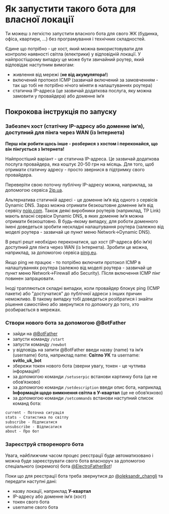 # Як запустити такого бота для власної локації

Ти можеш з легкістю запустити власного бота для свого ЖК (будинка, офіса, квартири, ...) без програмування і технічних складностей.

Єдине що потрібно - це хост, який можна використовувати для контролю наявності світла (електрики) у відповідній локації. У найпростішрому випадку це може бути звичайний роутер, який відповідає наступним вимогам:

- живлення від мережі (**не від акумулятора!**)
- включений протокол ICMP (зазвичай включений за замовченням - так що тобі не потрібно нічого міняти в налаштуваннях роутера)
- статична IP-адреса (це зазвичай додаткова послуга, яку можна замовити у провайдера) або доменне ім‘я


## Покрокова інструкція по запуску

### Забезпеч хост (статічну IP-адресу або доменне ім‘я), доступний для пінга через WAN (із Інтернета)

**Перш ніж робити щось інше - розберися з хостом і переконайся, що він пінгується з Інтернета!**

Найпростіший варіант - це статична IP-адреса. Це зазвичай додаткова послуга провайдера, яка коштує 20-50 грн на місяць. Для того, щоб отримати статичну адресу - просто звернися в підтримку свого провайдера.

Переверіти свою поточну публічну IP-адресу можна, наприклад, за допомогою сервіса [2ip.ua](https://2ip.ua/ua/).

Альтернатива статичній адресі - це доменне ім‘я від одного з сервісів Dynamic DNS. Зараз можна отримати безкоштовне доменне ім‘я від сервісу [noip.com](https://www.noip.com/remote-access). Також деякі виробники роутерів (наприклад, TP Link) мають власні сервіси Dynamic DNS, в яких доменне ім‘я можна отримати безкоштовно. В будь-якому випадку, для роботи доменного імені доведеться зробити нескладні налаштування роутера (залежно від моделі роутера - зазвичай це пункт меню Network->Dynamic DNS).

В решті решт необхідно переконатися, що хост (IP-адреса фбо ім‘я) доступний для пінга через WAN (із Інтернета).
Зробити це можна, наприклад, за допомогою сервіса [ping.eu](https://ping.eu/ping/).

Якщо ping не працює - то потрібно включити протокол ICMP в налаштуваннях роутера (залежно від моделі роутера - зазвичай це пункт меню Network->Firewall або Security). Після включення ICMP пінг повинен запрацювати.

Іноді трапляються складні випадки, коли провайдер блокує ping (ICMP пакети) або "достучатися" до публічної адреси з інших причин неможливо. В такому випадку тобі доведеться розібратися і знайти рішення самостійно або звернутися по допомогу до того, хто розбирається в мережах.

### Створи нового бота за допомогою @BotFather

- зайди на [@BotFather](https://t.me/BotFather)
- запусти команду `/start`
- запусти команду `/newbot`
- у відповідь на запити @BotFather введи назву (name) та ім‘я (username) бота, наприклад name: **Світло УК** та username: **svitlo_uk_bot**
- збережи токен нового бота (зверни увагу, токен - це чутлива інформація!)
- за допомогою команди `/setuserpic` встанови картинку бота (це не обов‘язково)
- за допомогою команди `/setdescription` введи опис бота, наприклад **Інформація щодо вимкнення світла в У-квартал** (це не обов‘язково)
- за допомогою команди `/setcommands` встанови наступний список команд бота:

```txt
current - Поточна ситуація
stats - Статистика по світлу
subscribe - Підписатися
unsubscribe - Відписатися
about - Про бот
```

### Зареєструй створенорго бота

Увага, найближчим часом процес реєстрації буде автоматизовано і можна буде зареєструвати свого бота власноруч за допомогою спеціального (окремого) бота [@ElectroFatherBot](https://t.me/ElectroFatherBot)!

Поки що для реєстрації бота треба звернутися до [@oleksandr_changli](https://t.me/oleksandr_changli) та передати наступні дані:

- назву локації, наприклад **У-квартал**
- IP-адресу або доменне ім‘я (хост)
- токен свого бота
- username свого бота
